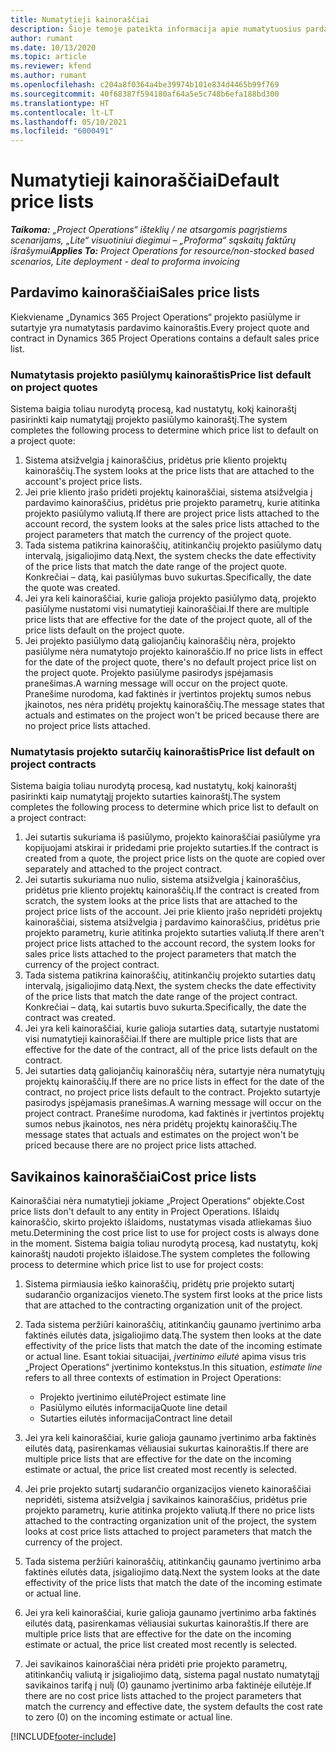 ```yaml
---
title: Numatytieji kainoraščiai
description: Šioje temoje pateikta informacija apie numatytuosius pardavimo ir savikainos kainoraščius programoje „Project Operations“.
author: rumant
ms.date: 10/13/2020
ms.topic: article
ms.reviewer: kfend
ms.author: rumant
ms.openlocfilehash: c204a8f0364a4be39974b101e834d4465b99f769
ms.sourcegitcommit: 40f68387f594180af64a5e5c748b6efa188bd300
ms.translationtype: HT
ms.contentlocale: lt-LT
ms.lasthandoff: 05/10/2021
ms.locfileid: "6000491"
---
```

# <a name="default-price-lists"></a><span data-ttu-id="3ba05-103">Numatytieji kainoraščiai</span><span class="sxs-lookup"><span data-stu-id="3ba05-103">Default price lists</span></span>

<span data-ttu-id="3ba05-104">_**Taikoma:** „Project Operations“ išteklių / ne atsargomis pagrįstiems scenarijams, „Lite“ visuotiniui diegimui – „Proforma“ sąskaitų faktūrų išrašymui_</span><span class="sxs-lookup"><span data-stu-id="3ba05-104">_**Applies To:** Project Operations for resource/non-stocked based scenarios, Lite deployment - deal to proforma invoicing_</span></span>

## <a name="sales-price-lists"></a><span data-ttu-id="3ba05-105">Pardavimo kainoraščiai</span><span class="sxs-lookup"><span data-stu-id="3ba05-105">Sales price lists</span></span>

<span data-ttu-id="3ba05-106">Kiekviename „Dynamics 365 Project Operations“ projekto pasiūlyme ir sutartyje yra numatytasis pardavimo kainoraštis.</span><span class="sxs-lookup"><span data-stu-id="3ba05-106">Every project quote and contract in Dynamics 365 Project Operations contains a default sales price list.</span></span> 

### <a name="price-list-default-on-project-quotes"></a><span data-ttu-id="3ba05-107">Numatytasis projekto pasiūlymų kainoraštis</span><span class="sxs-lookup"><span data-stu-id="3ba05-107">Price list default on project quotes</span></span>
<span data-ttu-id="3ba05-108">Sistema baigia toliau nurodytą procesą, kad nustatytų, kokį kainoraštį pasirinkti kaip numatytąjį projekto pasiūlymo kainoraštį.</span><span class="sxs-lookup"><span data-stu-id="3ba05-108">The system completes the following process to determine which price list to default on a project quote:</span></span>

1. <span data-ttu-id="3ba05-109">Sistema atsižvelgia į kainoraščius, pridėtus prie kliento projektų kainoraščių.</span><span class="sxs-lookup"><span data-stu-id="3ba05-109">The system looks at the price lists that are attached to the account's project price lists.</span></span> 
2. <span data-ttu-id="3ba05-110">Jei prie kliento įrašo pridėti projektų kainoraščiai, sistema atsižvelgia į pardavimo kainoraščius, pridėtus prie projekto parametrų, kurie atitinka projekto pasiūlymo valiutą.</span><span class="sxs-lookup"><span data-stu-id="3ba05-110">If there are project price lists attached to the account record, the system looks at the sales price lists attached to the project parameters that match the currency of the project quote.</span></span>
3. <span data-ttu-id="3ba05-111">Tada sistema patikrina kainoraščių, atitinkančių projekto pasiūlymo datų intervalą, įsigaliojimo datą.</span><span class="sxs-lookup"><span data-stu-id="3ba05-111">Next, the system checks the date effectivity of the price lists that match the date range of the project quote.</span></span> <span data-ttu-id="3ba05-112">Konkrečiai – datą, kai pasiūlymas buvo sukurtas.</span><span class="sxs-lookup"><span data-stu-id="3ba05-112">Specifically, the date the quote was created.</span></span>
4. <span data-ttu-id="3ba05-113">Jei yra keli kainoraščiai, kurie galioja projekto pasiūlymo datą, projekto pasiūlyme nustatomi visi numatytieji kainoraščiai.</span><span class="sxs-lookup"><span data-stu-id="3ba05-113">If there are multiple price lists that are effective for the date of the project quote, all of the price lists default on the project quote.</span></span>
5. <span data-ttu-id="3ba05-114">Jei projekto pasiūlymo datą galiojančių kainoraščių nėra, projekto pasiūlyme nėra numatytojo projekto kainoraščio.</span><span class="sxs-lookup"><span data-stu-id="3ba05-114">If no price lists in effect for the date of the project quote, there's no default project price list on the project quote.</span></span> <span data-ttu-id="3ba05-115">Projekto pasiūlyme pasirodys įspėjamasis pranešimas.</span><span class="sxs-lookup"><span data-stu-id="3ba05-115">A warning message will occur on the project quote.</span></span> <span data-ttu-id="3ba05-116">Pranešime nurodoma, kad faktinės ir įvertintos projektų sumos nebus įkainotos, nes nėra pridėtų projektų kainoraščių.</span><span class="sxs-lookup"><span data-stu-id="3ba05-116">The message states that actuals and estimates on the project won't be priced because there are no project price lists attached.</span></span>

### <a name="price-list-default-on-project-contracts"></a><span data-ttu-id="3ba05-117">Numatytasis projekto sutarčių kainoraštis</span><span class="sxs-lookup"><span data-stu-id="3ba05-117">Price list default on project contracts</span></span> 
<span data-ttu-id="3ba05-118">Sistema baigia toliau nurodytą procesą, kad nustatytų, kokį kainoraštį pasirinkti kaip numatytąjį projekto sutarties kainoraštį.</span><span class="sxs-lookup"><span data-stu-id="3ba05-118">The system completes the following process to determine which price list to default on a project contract:</span></span>

1. <span data-ttu-id="3ba05-119">Jei sutartis sukuriama iš pasiūlymo, projekto kainoraščiai pasiūlyme yra kopijuojami atskirai ir pridedami prie projekto sutarties.</span><span class="sxs-lookup"><span data-stu-id="3ba05-119">If the contract is created from a quote, the project price lists on the quote are copied over separately and attached to the project contract.</span></span>
2. <span data-ttu-id="3ba05-120">Jei sutartis sukuriama nuo nulio, sistema atsižvelgia į kainoraščius, pridėtus prie kliento projektų kainoraščių.</span><span class="sxs-lookup"><span data-stu-id="3ba05-120">If the contract is created from scratch, the system looks at the price lists that are attached to the project price lists of the account.</span></span> <span data-ttu-id="3ba05-121">Jei prie kliento įrašo nepridėti projektų kainoraščiai, sistema atsižvelgia į pardavimo kainoraščius, pridėtus prie projekto parametrų, kurie atitinka projekto sutarties valiutą.</span><span class="sxs-lookup"><span data-stu-id="3ba05-121">If there aren't project price lists attached to the account record, the system looks for sales price lists attached to the project parameters that match the currency of the project contract.</span></span>
4. <span data-ttu-id="3ba05-122">Tada sistema patikrina kainoraščių, atitinkančių projekto sutarties datų intervalą, įsigaliojimo datą.</span><span class="sxs-lookup"><span data-stu-id="3ba05-122">Next, the system checks the date effectivity of the price lists that match the date range of the project contract.</span></span> <span data-ttu-id="3ba05-123">Konkrečiai – datą, kai sutartis buvo sukurta.</span><span class="sxs-lookup"><span data-stu-id="3ba05-123">Specifically, the date the contract was created.</span></span>
5. <span data-ttu-id="3ba05-124">Jei yra keli kainoraščiai, kurie galioja sutarties datą, sutartyje nustatomi visi numatytieji kainoraščiai.</span><span class="sxs-lookup"><span data-stu-id="3ba05-124">If there are multiple price lists that are effective for the date of the contract, all of the price lists default on the contract.</span></span>
6. <span data-ttu-id="3ba05-125">Jei sutarties datą galiojančių kainoraščių nėra, sutartyje nėra numatytųjų projektų kainoraščių.</span><span class="sxs-lookup"><span data-stu-id="3ba05-125">If there are no price lists in effect for the date of the contract, no project price lists default to the contract.</span></span> <span data-ttu-id="3ba05-126">Projekto sutartyje pasirodys įspėjamasis pranešimas.</span><span class="sxs-lookup"><span data-stu-id="3ba05-126">A warning message will occur on the project contract.</span></span> <span data-ttu-id="3ba05-127">Pranešime nurodoma, kad faktinės ir įvertintos projektų sumos nebus įkainotos, nes nėra pridėtų projektų kainoraščių.</span><span class="sxs-lookup"><span data-stu-id="3ba05-127">The message states that actuals and estimates on the project won't be priced because there are no project price lists attached.</span></span>

## <a name="cost-price-lists"></a><span data-ttu-id="3ba05-128">Savikainos kainoraščiai</span><span class="sxs-lookup"><span data-stu-id="3ba05-128">Cost price lists</span></span>

<span data-ttu-id="3ba05-129">Kainoraščiai nėra numatytieji jokiame „Project Operations“ objekte.</span><span class="sxs-lookup"><span data-stu-id="3ba05-129">Cost price lists don't default to any entity in Project Operations.</span></span> <span data-ttu-id="3ba05-130">Išlaidų kainoraščio, skirto projekto išlaidoms, nustatymas visada atliekamas šiuo metu.</span><span class="sxs-lookup"><span data-stu-id="3ba05-130">Determining the cost price list to use for project costs is always done in the moment.</span></span> <span data-ttu-id="3ba05-131">Sistema baigia toliau nurodytą procesą, kad nustatytų, kokį kainoraštį naudoti projekto išlaidose.</span><span class="sxs-lookup"><span data-stu-id="3ba05-131">The system completes the following process to determine which price list to use for project costs:</span></span>

1. <span data-ttu-id="3ba05-132">Sistema pirmiausia ieško kainoraščių, pridėtų prie projekto sutartį sudarančio organizacijos vieneto.</span><span class="sxs-lookup"><span data-stu-id="3ba05-132">The system first looks at the price lists that are attached to the contracting organization unit of the project.</span></span>
2. <span data-ttu-id="3ba05-133">Tada sistema peržiūri kainoraščių, atitinkančių gaunamo įvertinimo arba faktinės eilutės data, įsigaliojimo datą.</span><span class="sxs-lookup"><span data-stu-id="3ba05-133">The system then looks at the date effectivity of the price lists that match the date of the incoming estimate or actual line.</span></span> <span data-ttu-id="3ba05-134">Esant tokiai situacijai, *įvertinimo eilutė* apima visus tris „Project Operations“ įvertinimo kontekstus.</span><span class="sxs-lookup"><span data-stu-id="3ba05-134">In this situation, *estimate line* refers to all three contexts of estimation in Project Operations:</span></span>

    - <span data-ttu-id="3ba05-135">Projekto įvertinimo eilutė</span><span class="sxs-lookup"><span data-stu-id="3ba05-135">Project estimate line</span></span>
    - <span data-ttu-id="3ba05-136">Pasiūlymo eilutės informacija</span><span class="sxs-lookup"><span data-stu-id="3ba05-136">Quote line detail</span></span>
    - <span data-ttu-id="3ba05-137">Sutarties eilutės informacija</span><span class="sxs-lookup"><span data-stu-id="3ba05-137">Contract line detail</span></span>
  
3. <span data-ttu-id="3ba05-138">Jei yra keli kainoraščiai, kurie galioja gaunamo įvertinimo arba faktinės eilutės datą, pasirenkamas vėliausiai sukurtas kainoraštis.</span><span class="sxs-lookup"><span data-stu-id="3ba05-138">If there are multiple price lists that are effective for the date on the incoming estimate or actual, the price list created most recently is selected.</span></span>
4. <span data-ttu-id="3ba05-139">Jei prie projekto sutartį sudarančio organizacijos vieneto kainoraščiai nepridėti, sistema atsižvelgia į savikainos kainoraščius, pridėtus prie projekto parametrų, kurie atitinka projekto valiutą.</span><span class="sxs-lookup"><span data-stu-id="3ba05-139">If there no price lists attached to the contracting organization unit of the project, the system looks at cost price lists attached to project parameters that match the currency of the project.</span></span>
5. <span data-ttu-id="3ba05-140">Tada sistema peržiūri kainoraščių, atitinkančių gaunamo įvertinimo arba faktinės eilutės data, įsigaliojimo datą.</span><span class="sxs-lookup"><span data-stu-id="3ba05-140">Next the system looks at the date effectivity of the price lists that match the date of the incoming estimate or actual line.</span></span> 
6. <span data-ttu-id="3ba05-141">Jei yra keli kainoraščiai, kurie galioja gaunamo įvertinimo arba faktinės eilutės datą, pasirenkamas vėliausiai sukurtas kainoraštis.</span><span class="sxs-lookup"><span data-stu-id="3ba05-141">If there are multiple price lists that are effective for the date on the incoming estimate or actual, the price list created most recently is selected.</span></span>
7. <span data-ttu-id="3ba05-142">Jei savikainos kainoraščiai nėra pridėti prie projekto parametrų, atitinkančių valiutą ir įsigaliojimo datą, sistema pagal nustato numatytąjį savikainos tarifą į nulį (0) gaunamo įvertinimo arba faktinėje eilutėje.</span><span class="sxs-lookup"><span data-stu-id="3ba05-142">If there are no cost price lists attached to the project parameters that match the currency and effective date, the system defaults the cost rate to zero (0) on the incoming estimate or actual line.</span></span>


[!INCLUDE[footer-include](../includes/footer-banner.md)]